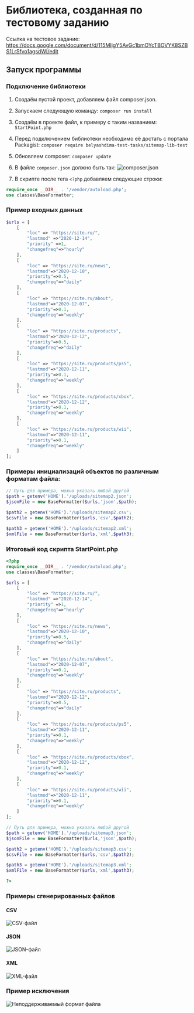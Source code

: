 # Библиотека, созданная по тестовому заданию

Ссылка на тестовое задание: https://docs.google.com/document/d/115MIjgY5AvGc1bmOYcTBOVYK8SZBS1LrSfvo1agsdWI/edit

## Запуск программы
### Подключение библиотеки
1. Создаём пустой проект, добавляем файл composer.json. 

2. Запускаем следующую команду:
```composer run install```

3. Создаём в проекте файл, к примеру с таким названием: ```StartPoint.php``` 

4. Перед подключением библиотеки необходимо её достать с портала Packagist:
```composer require belyashdima-test-tasks/sitemap-lib-test```

5. Обновляем composer: ```composer update```

6. В файле ```composer.json``` должно быть так:
![composer.json](https://i.imgur.com/xg6k6Q7.png)

7. В скрипте после тега ```<?php``` добавляем следующие строки:
```php 
require_once __DIR__ . '/vendor/autoload.php';
use classes\BaseFormatter;
```

### Пример входных данных

```php
$urls = [
    [
        "loc" => "https://site.ru/",
        "lastmod" =>"2020-12-14",
        "priority" =>1,
        "changefreq"=>"hourly"
    ],
    [
        "loc" => "https://site.ru/news",
        "lastmod"=>"2020-12-10",
        "priority"=>0.5,
        "changefreq"=>"daily"
    ],
    [
        "loc" => "https://site.ru/about",
        "lastmod"=>"2020-12-07",
        "priority"=>0.1,
        "changefreq"=>"weekly"
    ],
    [
        "loc" => "https://site.ru/products",
        "lastmod"=>"2020-12-12",
        "priority"=>0.5,
        "changefreq"=>"daily"
    ],
    [
        "loc" => "https://site.ru/products/ps5",
        "lastmod"=>"2020-12-11",
        "priority"=>0.1,
        "changefreq"=>"weekly"
    ],
    [
        "loc" => "https://site.ru/products/xbox",
        "lastmod"=>"2020-12-12",
        "priority"=>0.1,
        "changefreq"=>"weekly"
    ],
    [
        "loc" => "https://site.ru/products/wii",
        "lastmod"=>"2020-12-11",
        "priority"=>0.1,
        "changefreq"=>"weekly"
    ]
];
```

### Примеры инициализаций объектов по различным форматам файла:
```php
// Путь для примера, можно указать любой другой
$path = getenv('HOME').'/uploads/sitemap2.json'; 
$jsonFile = new BaseFormatter($urls,'json',$path);

$path2 = getenv('HOME').'/uploads/sitemap2.сsv';
$csvFile = new BaseFormatter($urls,'csv',$path2);

$path3 = getenv('HOME').'/uploads/sitemap2.xml';
$xmlFile = new BaseFormatter($urls,'xml',$path3);
```

### Итоговый код скрипта StartPoint.php
```php
<?php
require_once __DIR__ . '/vendor/autoload.php';
use classes\BaseFormatter;

$urls = [
    [
        "loc" => "https://site.ru/",
        "lastmod" =>"2020-12-14",
        "priority" =>1,
        "changefreq"=>"hourly"
    ],
    [
        "loc" => "https://site.ru/news",
        "lastmod"=>"2020-12-10",
        "priority"=>0.5,
        "changefreq"=>"daily"
    ],
    [
        "loc" => "https://site.ru/about",
        "lastmod"=>"2020-12-07",
        "priority"=>0.1,
        "changefreq"=>"weekly"
    ],
    [
        "loc" => "https://site.ru/products",
        "lastmod"=>"2020-12-12",
        "priority"=>0.5,
        "changefreq"=>"daily"
    ],
    [
        "loc" => "https://site.ru/products/ps5",
        "lastmod"=>"2020-12-11",
        "priority"=>0.1,
        "changefreq"=>"weekly"
    ],
    [
        "loc" => "https://site.ru/products/xbox",
        "lastmod"=>"2020-12-12",
        "priority"=>0.1,
        "changefreq"=>"weekly"
    ],
    [
        "loc" => "https://site.ru/products/wii",
        "lastmod"=>"2020-12-11",
        "priority"=>0.1,
        "changefreq"=>"weekly"
    ]
];

// Путь для примера, можно указать любой другой
$path = getenv('HOME').'/uploads/sitemap3.json';
$jsonFile = new BaseFormatter($urls,'json',$path);

$path2 = getenv('HOME').'/uploads/sitemap3.сsv';
$csvFile = new BaseFormatter($urls,'csv',$path2);

$path3 = getenv('HOME').'/uploads/sitemap3.xml';
$xmlFile = new BaseFormatter($urls,'xml',$path3);

?>
```

### Примеры сгенерированных файлов
#### CSV
![CSV-файл](https://i.imgur.com/9EJ4CsH.png)
#### JSON 
![JSON-файл](https://i.imgur.com/9mk3kC2.png)
#### XML
![XML-файл](https://i.imgur.com/AE2tFJ5.png)

### Пример исключения
![Неподдерживаемый формат файла](https://i.imgur.com/haYk1xC.png)
